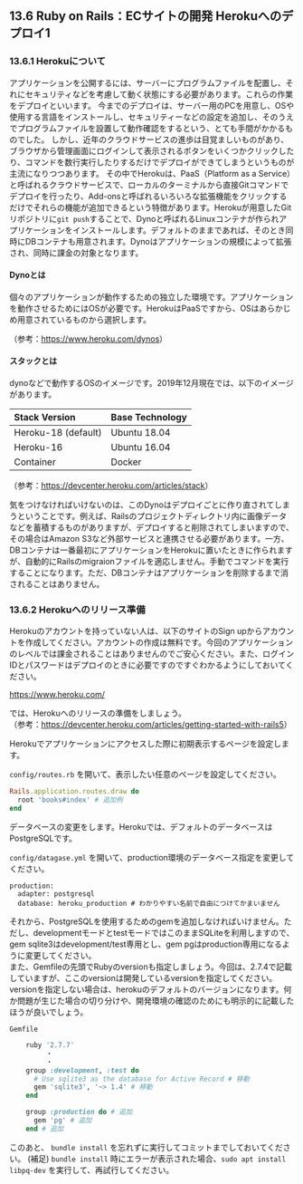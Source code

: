 ## 13.6 Ruby on Rails：ECサイトの開発 Herokuへのデプロイ1

###	13.6.1 Herokuについて

アプリケーションを公開するには、サーバーにプログラムファイルを配置し、それにセキュリティなどを考慮して動く状態にする必要があります。これらの作業をデプロイといいます。
今までのデプロイは、サーバー用のPCを用意し、OSや使用する言語をインストールし、セキュリティーなどの設定を追加し、そのうえでプログラムファイルを設置して動作確認をするという、とても手間がかかるものでした。
しかし、近年のクラウドサービスの進歩は目覚ましいものがあり、ブラウザから管理画面にログインして表示されるボタンをいくつかクリックしたり、コマンドを数行実行したりするだけでデプロイができてしまうというものが主流になりつつあります。
その中でHerokuは、PaaS（Platform as a Service）と呼ばれるクラウドサービスで、ローカルのターミナルから直接Gitコマンドでデプロイを行ったり、Add-onsと呼ばれるいろいろな拡張機能をクリックするだけでそれらの機能が追加できるという特徴があります。Herokuが用意したGitリポジトリに`git push`することで、Dynoと呼ばれるLinuxコンテナが作られアプリケーションをインストールします。デフォルトのままであれば、そのとき同時にDBコンテナも用意されます。Dynoはアプリケーションの規模によって拡張され、同時に課金の対象となります。

#### Dynoとは

個々のアプリケーションが動作するための独立した環境です。アプリケーションを動作させるためにはOSが必要です。HerokuはPaaSですから、OSはあらかじめ用意されているものから選択します。

  （参考：<https://www.heroku.com/dynos>）

#### スタックとは

dynoなどで動作するOSのイメージです。2019年12月現在では、以下のイメージがあります。

|Stack Version|Base Technology|
|:--|:--|
|Heroku-18 (default)|Ubuntu 18.04|
|Heroku-16|Ubuntu 16.04|
|Container|Docker|

  （参考：<https://devcenter.heroku.com/articles/stack>）


気をつけなければいけないのは、このDynoはデプロイごとに作り直されてしまうということです。例えば、Railsのプロジェクトディレクトリ内に画像データなどを蓄積するものがありますが、デプロイすると削除されてしまいますので、その場合はAmazon S3など外部サービスと連携させる必要があります。一方、DBコンテナは一番最初にアプリケーションをHerokuに置いたときに作られますが、自動的にRailsのmigraionファイルを適応しません。手動でコマンドを実行することになります。ただ、DBコンテナはアプリケーションを削除するまで消されることはありません。

### 13.6.2 Herokuへのリリース準備

Herokuのアカウントを持っていない人は、以下のサイトのSign upからアカウントを作成してください。アカウントの作成は無料です。今回のアプリケーションのレベルでは課金されることはありませんのでご安心ください。また、ログインIDとパスワードはデプロイのときに必要ですのですぐわかるようにしておいてください。

<https://www.heroku.com/>

では、Herokuへのリリースの準備をしましょう。  
（参考：<https://devcenter.heroku.com/articles/getting-started-with-rails5>）

Herokuでアプリケーションにアクセスした際に初期表示するページを設定します。  

`config/routes.rb` を開いて、表示したい任意のページを設定してください。
``` ruby
Rails.application.routes.draw do
  root 'books#index' # 追加例
end
```

データベースの変更をします。Herokuでは、デフォルトのデータベースはPostgreSQLです。

`config/datagase.yml` を開いて、production環境のデータベース指定を変更してください。

    production:
      adapter: postgresql
      database: heroku_production # わかりやすい名前で自由につけてかまいません

それから、PostgreSQLを使用するためのgemを追加しなければいけません。ただし、developmentモードとtestモードではこのままSQLiteを利用しますので、gem sqlite3はdevelopment/test専用とし、gem pgはproduction専用になるように変更してください。  
また、Gemfileの先頭でRubyのversionも指定しましょう。今回は、2.7.4で記載していますが、ここのversionは開発しているversionを指定してください。versionを指定しない場合は、herokuのデフォルトのバージョンになります。何か問題が生じた場合の切り分けや、開発環境の確認のためにも明示的に記載したほうが良いでしょう。

`Gemfile`
``` ruby
    ruby '2.7.7'
         ・
         ・
    group :development, :test do
      # Use sqlite3 as the database for Active Record # 移動
      gem 'sqlite3', '~> 1.4' # 移動
    end

    group :production do # 追加
      gem 'pg' # 追加
    end # 追加
```

このあと、 `bundle install` を忘れずに実行してコミットまでしておいてください。
(補足)
`bundle install` 時にエラーが表示された場合、`sudo apt install libpq-dev` を実行して、再試行してください。

